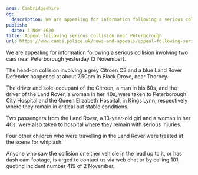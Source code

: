 ```yaml
area: Cambridgeshire
og:
  description: We are appealing for information following a serious collision involving two cars near Peterborough yesterday (2 November).
publish:
  date: 3 Nov 2020
title: Appeal following serious collision near Peterborough
url: https://www.cambs.police.uk/news-and-appeals/appeal-following-serious-collision-near-peterborough
```

We are appealing for information following a serious collision involving two cars near Peterborough yesterday (2 November).

The head-on collision involving a grey Citroen C3 and a blue Land Rover Defender happened at about 7.50pm in Black Drove, near Thorney.

The driver and sole-occupant of the Citroen, a man in his 60s, and the driver of the Land Rover, a woman in her 40s, were taken to Peterborough City Hospital and the Queen Elizabeth Hospital, in Kings Lynn, respectively where they remain in critical but stable conditions.

Two passengers from the Land Rover, a 13-year-old girl and a woman in her 40s, were also taken to hospital where they remain with serious injuries.

Four other children who were travelling in the Land Rover were treated at the scene for whiplash.

Anyone who saw the collision or either vehicle in the lead up to it, or has dash cam footage, is urged to contact us via web chat or by calling 101, quoting incident number 419 of 2 November.
